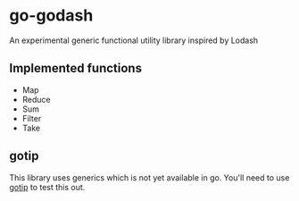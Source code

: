 # go-godash
An experimental generic functional utility library inspired by Lodash

## Implemented functions

* Map
* Reduce
* Sum
* Filter
* Take

## gotip

This library uses generics which is not yet available in go. You'll need to
use [gotip](https://pkg.go.dev/golang.org/dl/gotip) to test this out.
